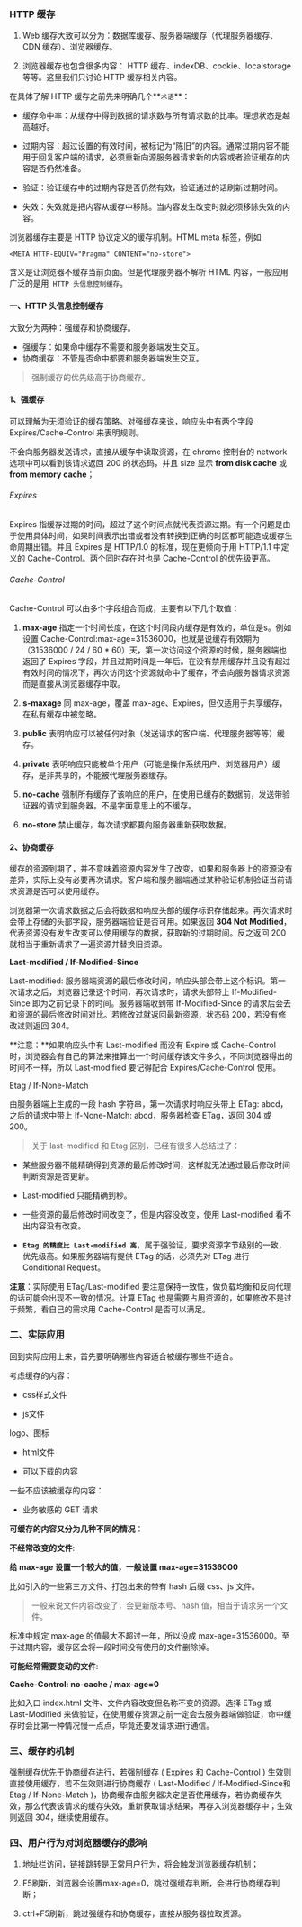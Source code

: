 ### HTTP 缓存 ###

1. Web 缓存大致可以分为：数据库缓存、服务器端缓存（代理服务器缓存、CDN 缓存）、浏览器缓存。

2. 浏览器缓存也包含很多内容： HTTP 缓存、indexDB、cookie、localstorage 等等。这里我们只讨论 HTTP 缓存相关内容。

在具体了解 HTTP 缓存之前先来明确几个**`术语`**：

- 缓存命中率：从缓存中得到数据的请求数与所有请求数的比率。理想状态是越高越好。

- 过期内容：超过设置的有效时间，被标记为“陈旧”的内容。通常过期内容不能用于回复客户端的请求，必须重新向源服务器请求新的内容或者验证缓存的内容是否仍然准备。

- 验证：验证缓存中的过期内容是否仍然有效，验证通过的话刷新过期时间。

- 失效：失效就是把内容从缓存中移除。当内容发生改变时就必须移除失效的内容。

浏览器缓存主要是 HTTP 协议定义的缓存机制。HTML meta 标签，例如

```
<META HTTP-EQUIV="Pragma" CONTENT="no-store">
```

含义是让浏览器不缓存当前页面。但是代理服务器不解析 HTML 内容，一般应用广泛的是用` HTTP 头信息控制缓存`。


#### 一、HTTP 头信息控制缓存 ####

大致分为两种：强缓存和协商缓存。

- 强缓存：如果命中缓存不需要和服务器端发生交互。
- 协商缓存：不管是否命中都要和服务器端发生交互。

> 强制缓存的优先级高于协商缓存。

#### 1、强缓存 ####

可以理解为无须验证的缓存策略。对强缓存来说，响应头中有两个字段 Expires/Cache-Control 来表明规则。

不会向服务器发送请求，直接从缓存中读取资源，在 chrome 控制台的 network 选项中可以看到该请求返回 200 的状态码，并且 size 显示 **from disk cache** 或 **from memory cache**；

###### Expires ######

Expires 指缓存过期的时间，超过了这个时间点就代表资源过期。有一个问题是由于使用具体时间，如果时间表示出错或者没有转换到正确的时区都可能造成缓存生命周期出错。并且 Expires 是 HTTP/1.0 的标准，现在更倾向于用 HTTP/1.1 中定义的 Cache-Control。两个同时存在时也是 Cache-Control 的优先级更高。

###### Cache-Control ######

Cache-Control 可以由多个字段组合而成，主要有以下几个取值：

1. **max-age** 指定一个时间长度，在这个时间段内缓存是有效的，单位是s。例如设置 Cache-Control:max-age=31536000，也就是说缓存有效期为（31536000 / 24 / 60 * 60）天，第一次访问这个资源的时候，服务器端也返回了 Expires 字段，并且过期时间是一年后。在没有禁用缓存并且没有超过有效时间的情况下，再次访问这个资源就命中了缓存，不会向服务器请求资源而是直接从浏览器缓存中取。

2. **s-maxage** 同 max-age，覆盖 max-age、Expires，但仅适用于共享缓存，在私有缓存中被忽略。

3. **public** 表明响应可以被任何对象（发送请求的客户端、代理服务器等等）缓存。

4. **private** 表明响应只能被单个用户（可能是操作系统用户、浏览器用户）缓存，是非共享的，不能被代理服务器缓存。

5. **no-cache** 强制所有缓存了该响应的用户，在使用已缓存的数据前，发送带验证器的请求到服务器。不是字面意思上的不缓存。

6. **no-store** 禁止缓存，每次请求都要向服务器重新获取数据。

#### 2、协商缓存 ####

缓存的资源到期了，并不意味着资源内容发生了改变，如果和服务器上的资源没有差异，实际上没有必要再次请求。客户端和服务器端通过某种验证机制验证当前请求资源是否可以使用缓存。

浏览器第一次请求数据之后会将数据和响应头部的缓存标识存储起来。再次请求时会带上存储的头部字段，服务器端验证是否可用。如果返回 **304 Not Modified**，代表资源没有发生改变可以使用缓存的数据，获取新的过期时间。反之返回 200 就相当于重新请求了一遍资源并替换旧资源。

**Last-modified / If-Modified-Since**

Last-modified: 服务器端资源的最后修改时间，响应头部会带上这个标识。第一次请求之后，浏览器记录这个时间，再次请求时，请求头部带上 If-Modified-Since 即为之前记录下的时间。服务器端收到带 If-Modified-Since 的请求后会去和资源的最后修改时间对比。若修改过就返回最新资源，状态码 200，若没有修改过则返回 304。

**注意：**如果响应头中有 Last-modified 而没有 Expire 或 Cache-Control 时，浏览器会有自己的算法来推算出一个时间缓存该文件多久，不同浏览器得出的时间不一样，所以 Last-modified 要记得配合 Expires/Cache-Control 使用。

Etag / If-None-Match

由服务器端上生成的一段 hash 字符串，第一次请求时响应头带上 ETag: abcd，之后的请求中带上 If-None-Match: abcd，服务器检查 ETag，返回 304 或 200。

>关于 last-modified 和 Etag 区别，已经有很多人总结过了：

- 某些服务器不能精确得到资源的最后修改时间，这样就无法通过最后修改时间判断资源是否更新。

- Last-modified 只能精确到秒。

- 一些资源的最后修改时间改变了，但是内容没改变，使用 Last-modified 看不出内容没有改变。

- **`Etag 的精度比 Last-modified 高`**，属于强验证，要求资源字节级别的一致，优先级高。如果服务器端有提供 ETag 的话，必须先对 ETag 进行 Conditional Request。

**注意**：实际使用 ETag/Last-modified 要注意保持一致性，做负载均衡和反向代理的话可能会出现不一致的情况。计算 ETag 也是需要占用资源的，如果修改不是过于频繁，看自己的需求用 Cache-Control 是否可以满足。


### 二、实际应用 ###

回到实际应用上来，首先要明确哪些内容适合被缓存哪些不适合。

考虑缓存的内容：

- css样式文件

- js文件

logo、图标

- html文件

- 可以下载的内容

一些不应该被缓存的内容：

- 业务敏感的 GET 请求

**可缓存的内容又分为几种不同的情况**：

**不经常改变的文件**:

**给 max-age 设置一个较大的值，一般设置 max-age=31536000**

比如引入的一些第三方文件、打包出来的带有 hash 后缀 css、js 文件。

> 一般来说文件内容改变了，会更新版本号、hash 值，相当于请求另一个文件。

标准中规定 max-age 的值最大不超过一年，所以设成 max-age=31536000。至于过期内容，缓存区会将一段时间没有使用的文件删除掉。

**可能经常需要变动的文件**:

**Cache-Control: no-cache / max-age=0**

比如入口 index.html 文件、文件内容改变但名称不变的资源。选择 ETag 或 Last-Modified 来做验证，在使用缓存资源之前一定会去服务器端做验证，命中缓存时会比第一种情况慢一点点，毕竟还要发请求进行通信。


### 三、缓存的机制 ###

强制缓存优先于协商缓存进行，若强制缓存 ( Expires 和 Cache-Control ) 生效则直接使用缓存，若不生效则进行协商缓存 ( Last-Modified / If-Modified-Since和Etag / If-None-Match )，协商缓存由服务器决定是否使用缓存，若协商缓存失效，那么代表该请求的缓存失效，重新获取请求结果，再存入浏览器缓存中；生效则返回 304，继续使用缓存。


### 四、用户行为对浏览器缓存的影响 ###

1. 地址栏访问，链接跳转是正常用户行为，将会触发浏览器缓存机制；

2. F5刷新，浏览器会设置max-age=0，跳过强缓存判断，会进行协商缓存判断；

3. ctrl+F5刷新，跳过强缓存和协商缓存，直接从服务器拉取资源。





